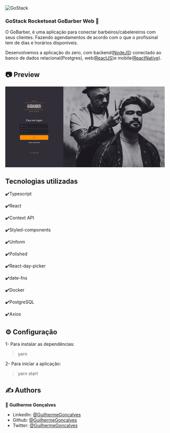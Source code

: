 <img alt="GoStack" src="https://storage.googleapis.com/golden-wind/bootcamp-gostack/header-desafios.png" />

### GoStack Rocketseat GoBarber Web 🚀

O GoBarber, é uma aplicação para conectar barbeiros/cabelereiros com seus clientes. Fazendo agendamentos de acordo com o que o profissinal tem de dias e horários disponíveis.

Desenvolvemos a aplicação do zero, com backend([NodeJS](https://github.com/GuilhermeErthal/GoStack-GoBarber)) conectado ao banco de dados relacional(Postgres), web([ReactJS](https://github.com/GuilhermeErthal/Gobarber-web))e mobile([ReactNative](https://github.com/GuilhermeErthal/appgobarber)).

## :camera: Preview

![GoBarberWEB](https://github.com/GuilhermeErthal/Gobarber-web/blob/master/src/assets/gobarberweb.gif)

## Tecnologias utilizadas

✔️Typescript

✔️React

✔️Context API

✔️Styled-components

✔️Unform

✔️Polished

✔️React-day-picker

✔️date-fns

✔️Docker

✔️PostgreSQL

✔️Axios

## ⚙ Configuração

1- Para instalar as dependências:
> yarn

2- Para iniciar a aplicação:
> yarn start

## ✍️ Authors <a name = "authors"></a>

👤 **Guilherme Gonçalves**

- LinkedIn: [@GuilhermeGoncalves](https://www.linkedin.com/in/guilherme-gon%C3%A7alves-b8086850/)
- Github: [@GuilhermeGoncalves](https://github.com/GuilhermeErthal)
- Twitter: [@GuilhermeGoncalves](https://twitter.com/Guilher97310471)
